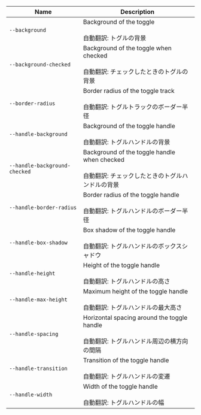 
| Name | Description |
| --- | --- |
| `--background` | Background of the toggle<br /><br />自動翻訳: トグルの背景 |
| `--background-checked` | Background of the toggle when checked<br /><br />自動翻訳: チェックしたときのトグルの背景 |
| `--border-radius` | Border radius of the toggle track<br /><br />自動翻訳: トグルトラックのボーダー半径 |
| `--handle-background` | Background of the toggle handle<br /><br />自動翻訳: トグルハンドルの背景 |
| `--handle-background-checked` | Background of the toggle handle when checked<br /><br />自動翻訳: チェックしたときのトグルハンドルの背景 |
| `--handle-border-radius` | Border radius of the toggle handle<br /><br />自動翻訳: トグルハンドルのボーダー半径 |
| `--handle-box-shadow` | Box shadow of the toggle handle<br /><br />自動翻訳: トグルハンドルのボックスシャドウ |
| `--handle-height` | Height of the toggle handle<br /><br />自動翻訳: トグルハンドルの高さ |
| `--handle-max-height` | Maximum height of the toggle handle<br /><br />自動翻訳: トグルハンドルの最大高さ |
| `--handle-spacing` | Horizontal spacing around the toggle handle<br /><br />自動翻訳: トグルハンドル周辺の横方向の間隔 |
| `--handle-transition` | Transition of the toggle handle<br /><br />自動翻訳: トグルハンドルの変遷 |
| `--handle-width` | Width of the toggle handle<br /><br />自動翻訳: トグルハンドルの幅 |


